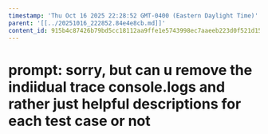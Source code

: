 ```yaml
---
timestamp: 'Thu Oct 16 2025 22:28:52 GMT-0400 (Eastern Daylight Time)'
parent: '[[../20251016_222852.84e4e8cb.md]]'
content_id: 915b4c87426b79bd5cc18112aa9ffe1e5743998ec7aaeeb223d0f521d15042da
---
```


# prompt: sorry, but can u remove the indiidual trace console.logs and rather just helpful descriptions for each test case or not
